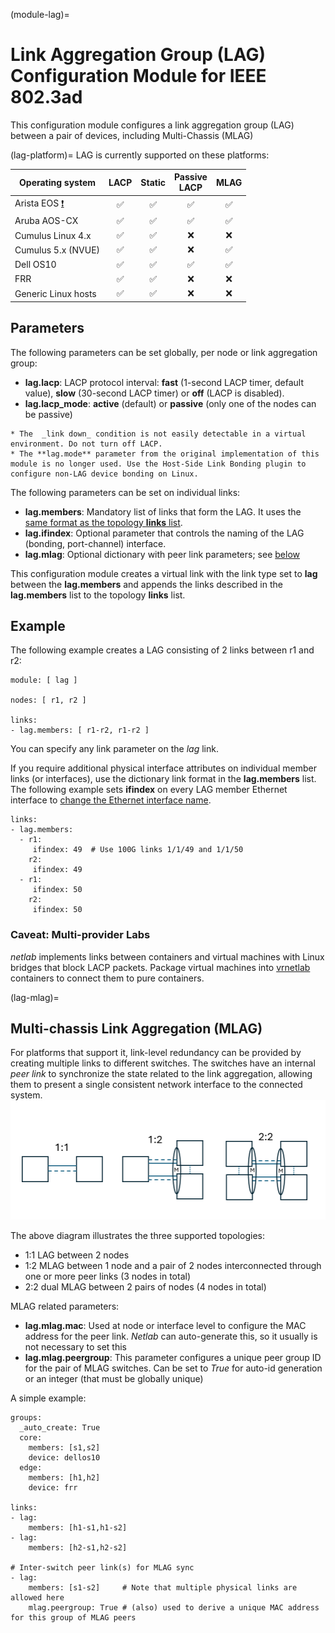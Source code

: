 (module-lag)=
# Link Aggregation Group (LAG) Configuration Module for IEEE 802.3ad

This configuration module configures a link aggregation group (LAG) between a pair of devices, including Multi-Chassis (MLAG)

(lag-platform)=
LAG is currently supported on these platforms:

| Operating system      | LACP | Static | Passive<br>LACP | MLAG
| --------------------- |:--:|:--:|:--:|:---:|
| Arista EOS [❗](caveats-eos) | ✅ | ✅ | ✅ | ✅ |
| Aruba AOS-CX          | ✅ | ✅ | ✅ | ✅ |
| Cumulus Linux 4.x     | ✅ | ✅ | ❌  | ❌ |
| Cumulus 5.x (NVUE)    | ✅ | ✅ | ❌  | ✅ |
| Dell OS10             | ✅ | ✅ | ✅  | ✅ |
| FRR                   | ✅ | ✅ | ❌  | ❌ |
| Generic Linux hosts   | ✅ | ✅ | ❌  | ❌ |

## Parameters

The following parameters can be set globally, per node or link aggregation group:

* **lag.lacp**: LACP protocol interval: **fast** (1-second LACP timer, default value), **slow** (30-second LACP timer) or **off** (LACP is disabled).
* **lag.lacp_mode**: **active** (default) or **passive** (only one of the nodes can be passive)

```{tip}
* The  _link down_ condition is not easily detectable in a virtual environment. Do not turn off LACP.
* The **lag.mode** parameter from the original implementation of this module is no longer used. Use the Host-Side Link Bonding plugin to configure non-LAG device bonding on Linux.
```

The following parameters can be set on individual links:

* **lag.members**: Mandatory list of links that form the LAG. It uses the [same format as the topology **links** list](link-formats).
* **lag.ifindex**: Optional parameter that controls the naming of the LAG (bonding, port-channel) interface.
* **lag.mlag**: Optional dictionary with peer link parameters; see [below](lag-mlag)

This configuration module creates a virtual link with the link type set to **lag** between the **lag.members** and appends the links described in the **lag.members** list to the topology **links** list.

## Example

The following example creates a LAG consisting of 2 links between r1 and r2:

```
module: [ lag ]

nodes: [ r1, r2 ]

links:
- lag.members: [ r1-r2, r1-r2 ]
```

You can specify any link parameter on the *lag* link.

If you require additional physical interface attributes on individual member links (or interfaces), use the dictionary link format in the **lag.members** list. The following example sets **ifindex** on every LAG member Ethernet interface to [change the Ethernet interface name](links-ifname).

```
links:
- lag.members:
  - r1:
     ifindex: 49  # Use 100G links 1/1/49 and 1/1/50
    r2:
     ifindex: 49
  - r1:
     ifindex: 50
    r2:
     ifindex: 50
```

### Caveat: Multi-provider Labs

_netlab_ implements links between containers and virtual machines with Linux bridges that block LACP packets. Package virtual machines into [vrnetlab](clab-vrnetlab) containers to connect them to pure containers.

(lag-mlag)=
## Multi-chassis Link Aggregation (MLAG)

For platforms that support it, link-level redundancy can be provided by creating multiple links to different switches. The switches have an internal *peer link* to synchronize the state related to the link aggregation, allowing them to present a single consistent network interface to the connected system.
![image](lag-topologies.png)

The above diagram illustrates the three supported topologies:
* 1:1 LAG between 2 nodes
* 1:2 MLAG between 1 node and a pair of 2 nodes interconnected through one or more peer links (3 nodes in total)
* 2:2 dual MLAG between 2 pairs of nodes (4 nodes in total)

MLAG related parameters:
* **lag.mlag.mac**: Used at node or interface level to configure the MAC address for the peer link. *Netlab* can auto-generate this, so it usually is not necessary to set this
* **lag.mlag.peergroup**: This parameter configures a unique peer group ID for the pair of MLAG switches. Can be set to *True* for auto-id generation or an integer (that must be globally unique)

A simple example:
```
groups:
  _auto_create: True
  core:
    members: [s1,s2]
    device: dellos10
  edge:
    members: [h1,h2]
    device: frr

links:
- lag:
    members: [h1-s1,h1-s2]
- lag:
    members: [h2-s1,h2-s2]

# Inter-switch peer link(s) for MLAG sync
- lag:
    members: [s1-s2]     # Note that multiple physical links are allowed here
    mlag.peergroup: True # (also) used to derive a unique MAC address for this group of MLAG peers

